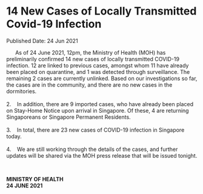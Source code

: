 <html>
    <meta http-equiv="Content-Type" content="text/html; charset=utf-8"/>
    <meta charset="utf-8"/>
    <title>14 New Cases of Locally Transmitted  Covid-19 Infection</title>
    <body><h1>14 New Cases of Locally Transmitted  Covid-19 Infection</h1>
    <p>Published Date: 24 Jun 2021</p> <p>&nbsp; &nbsp; &nbsp; As of 24 June 2021, 12pm, the Ministry of Health (MOH) has preliminarily confirmed 14 new cases of locally transmitted COVID-19 infection.&nbsp;12 are linked to previous cases, amongst whom 11 have already been placed on quarantine, and 1 was detected through surveillance. The remaining 2 cases are currently unlinked.&nbsp;Based on our investigations so far, the cases are in the community, and there are no new cases in the dormitories. <br><br>2.&nbsp; &nbsp; In addition, there are 9 imported cases, who have already been placed on Stay-Home Notice upon arrival in Singapore. Of these, 4 are returning Singaporeans or Singapore Permanent Residents. <br><br>3.&nbsp; &nbsp; In total, there are 23 new cases of COVID-19 infection in Singapore today. <br><br>4.&nbsp; &nbsp; We are still working through the details of the cases, and further updates will be shared via the MOH press release that will be issued tonight.</p> <p>&nbsp;</p> <div> <p><strong>MINISTRY OF HEALTH<br></strong><strong>24 JUNE 2021</strong></p> </div></body>
</html>